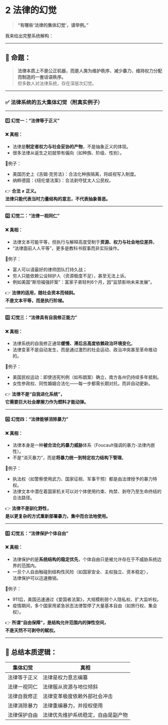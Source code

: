 # 2 法律的幻觉

> **“有哪些‘法律的集体幻觉’，请举例。”**

我来给出完整系统解构：

***

## 🧱 命题：

> **法律本质上不是公正机器，而是人类为维护秩序、减少暴力、维持权力分配而制造的一套话语秩序。**\
> 但多数人对法律系统，存在深层次幻觉。

***

### ✅ 法律系统的五大集体幻觉（附真实例子）

***

#### 1️⃣ 幻觉一：**“法律等于正义”**

#### ❌ 真相：

* 法律是**制定者权力与社会妥协的产物**，不是抽象正义的体现。
* 很多法律从诞生之初就带有偏向（如种族、阶级、性别）。

📍例子：

* 美国历史上《吉姆·克劳法》：合法化种族隔离，将歧视写入制度。
* 纳粹德国：《纽伦堡法案》：合法剥夺犹太人公民权。

👉 **合法 ≠ 正义。**\
**法律只能代表当时力量结构的意志，不代表抽象善恶。**

***

#### 2️⃣ 幻觉二：**“法律一视同仁”**

#### ❌ 真相：

* 法律文本可能平等，但执行与解释高度受制于**资源、权力与社会地位差异**。
* “法律面前人人平等”，更多是教科书叙事而非实际操作。

📍例子：

* 富人可以请最好的律师团队打持久战；
* 穷人只能依赖公设辩护人（资源极度不足），甚至无法上诉。
* 例如美国“斯坦福强奸案”：富家子弟轻判6个月，因"监禁影响未来发展"。

👉 **法律的适用，随社会资本而倾斜。**\
**不是文本平等，而是执行阶梯。**

***

#### 3️⃣ 幻觉三：**“法律具有自我修正能力”**

#### ❌ 真相：

* 法律系统的自我修正通常**缓慢、滞后且高度依赖政治环境变化**。
* 法律变革不是自动发生，而是通过激烈的社会运动、政治冲突甚至革命推动的。

📍例子：

* 美国民权运动：即使违宪判例（如布朗案）确立，南方各州仍持续多年抵制。
* 女性参政权、同性婚姻合法化——每一步都需长期对抗，而非自动更新。

👉 **法律不是“自我进化系统”，**\
**它需要巨大社会摩擦力作为燃料才能动弹。**

***

#### 4️⃣ 幻觉四：**“法律能够消除暴力”**

#### ❌ 真相：

* 法律本身是一种**被合法化的暴力威胁**体系（Foucault强调的暴力-法律内嵌性）。
* 不是“消灭暴力”，而是**将暴力统一到特定权力结构下管理**。

📍例子：

* 执法权（如警察使用武力、国家征税、军事干预）都是由法律授予的暴力特权。
* 法律文本中潜在着国家机关可以对个体使用约束、拘禁、剥夺乃至生命终结的合法路径。

👉 **法律不是驯化野性，**\
**是以更复杂的方式重新部署暴力，集中而合法地使用。**

***

#### 5️⃣ 幻觉五：**“法律保护个体自由”**

#### ❌ 真相：

* 法律保护的是**系统结构的稳定优先**，个体自由只是被允许存在于不威胁系统边界的范围内。
* 一旦个人自由触碰到结构性风险（如国家安全、主权独立、资本稳定），\
  法律保护可以迅速撤销。

📍例子：

* 911后，美国迅速通过《爱国者法案》，大规模削弱个人隐私权、扩大监听权。
* 疫情期间，多个国家用紧急状态法律暂停了大量基本自由（如旅行权、集会权）。

👉 **所谓“自由保障”，是结构允许范围内的弹性空间，**\
**不是天然不可剥夺的赋权。**

***

## 🧠 总结本质逻辑：

| 集体幻觉   | 真相                |
| ------ | ----------------- |
| 法律等于正义 | 法律是权力意志编纂         |
| 法律一视同仁 | 法律服从资源与地位倾斜       |
| 法律自我修正 | 法律变革极度依赖外部社会冲击    |
| 法律消除暴力 | 法律重编暴力，并授权使用      |
| 法律保护自由 | 法律优先维护系统稳定，自由是副产物 |
